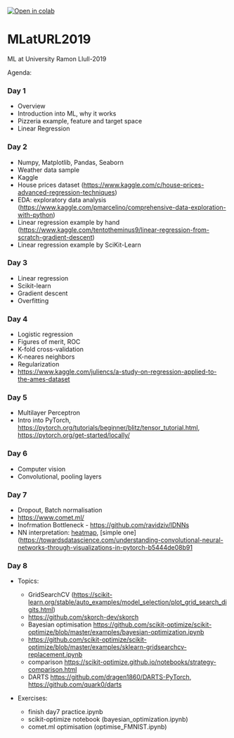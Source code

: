 [![Open in colab](https://colab.research.google.com/assets/colab-badge.svg)](https://colab.research.google.com/github/HSE-LaMBDA/MLatURL2019/)

# MLatURL2019
ML at University Ramon Llull-2019

Agenda:

### Day 1
- Overview
- Introduction into ML, why it works
- Pizzeria example, feature and target space
- Linear Regression

### Day 2
- Numpy, Matplotlib, Pandas, Seaborn
- Weather data sample
- Kaggle
- House prices dataset (https://www.kaggle.com/c/house-prices-advanced-regression-techniques)
- EDA: exploratory data analysis (https://www.kaggle.com/pmarcelino/comprehensive-data-exploration-with-python)
- Linear regression example by hand (https://www.kaggle.com/tentotheminus9/linear-regression-from-scratch-gradient-descent)
- Linear regression example by SciKit-Learn

### Day 3
- Linear regression
- Scikit-learn
- Gradient descent
- Overfitting

### Day 4
- Logistic regression
- Figures of merit, ROC
- K-fold cross-validation
- K-neares neighbors
- Regularization
- https://www.kaggle.com/juliencs/a-study-on-regression-applied-to-the-ames-dataset

### Day 5
- Multilayer Perceptron
- Intro into PyTorch, https://pytorch.org/tutorials/beginner/blitz/tensor_tutorial.html, https://pytorch.org/get-started/locally/

### Day 6
- Computer vision
- Convolutional, pooling layers

### Day 7
- Dropout, Batch normalisation
- https://www.comet.ml/
- Inofrmation Bottleneck - https://github.com/ravidziv/IDNNs
- NN interpretation: [heatmap](http://heatmapping.org/deeptaylor/), [simple one](https://towardsdatascience.com/understanding-convolutional-neural-networks-through-visualizations-in-pytorch-b5444de08b91

### Day 8
- Topics:
    - GridSearchCV (https://scikit-learn.org/stable/auto_examples/model_selection/plot_grid_search_digits.html)
    - https://github.com/skorch-dev/skorch
    - Bayesian optimisation https://github.com/scikit-optimize/scikit-optimize/blob/master/examples/bayesian-optimization.ipynb
    - https://github.com/scikit-optimize/scikit-optimize/blob/master/examples/sklearn-gridsearchcv-replacement.ipynb
    - comparison https://scikit-optimize.github.io/notebooks/strategy-comparison.html
    - DARTS https://github.com/dragen1860/DARTS-PyTorch, https://github.com/quark0/darts

- Exercises:
    + finish day7 practice.ipynb
    + scikit-optimize notebook (bayesian_optimization.ipynb)
    + comet.ml optimisation (optimise_FMNIST.ipynb)
